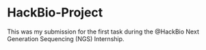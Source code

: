 # HackBio-Project
This was my submission for the first task during the @HackBio Next Generation Sequencing (NGS) Internship.
